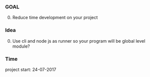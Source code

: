 ### GOAL

0.  Reduce time development on your project

### Idea

0.  Use cli and node js as runner so your program will be global level module?

### Time

project start: 24-07-2017
